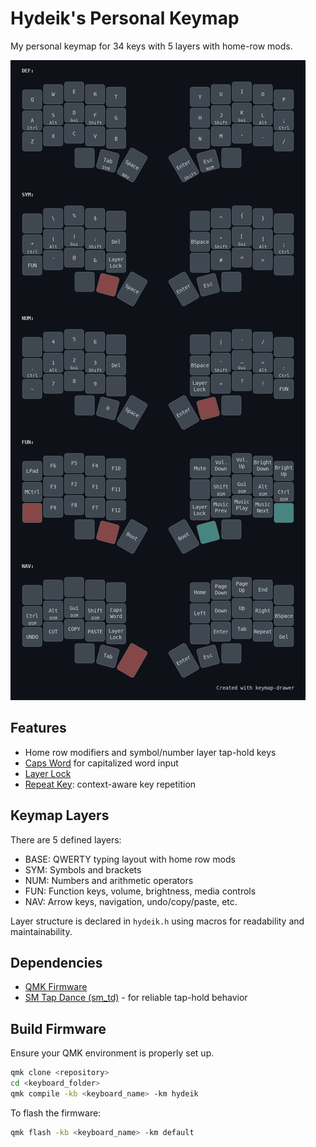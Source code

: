 # Hydeik's Personal Keymap

My personal keymap for 34 keys with 5 layers with home-row mods.

![Rendered Keymap](images/rendered_keymap.png)


## Features
- Home row modifiers and symbol/number layer tap-hold keys
- [Caps Word](https://docs.qmk.fm/features/caps_word) for capitalized word input
- [Layer Lock](https://docs.qmk.fm/features/layer_lock)
- [Repeat Key](https://docs.qmk.fm/features/repeat_key): context-aware key repetition


## Keymap Layers

There are 5 defined layers:

- BASE: QWERTY typing layout with home row mods
- SYM: Symbols and brackets
- NUM: Numbers and arithmetic operators
- FUN: Function keys, volume, brightness, media controls
- NAV: Arrow keys, navigation, undo/copy/paste, etc.

Layer structure is declared in `hydeik.h` using macros for readability and maintainability.


## Dependencies
- [QMK Firmware](https://qmk.fm/)
- [SM Tap Dance (sm_td)](https://github.com/stasmarkin/sm_td) - for reliable tap-hold behavior


## Build Firmware
Ensure your QMK environment is properly set up.

```bash
qmk clone <repository>
cd <keyboard_folder>
qmk compile -kb <keyboard_name> -km hydeik
```


To flash the firmware:

```bash
qmk flash -kb <keyboard_name> -km default
```

